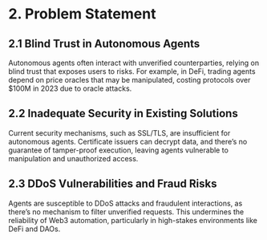 # 2. Problem Statement

## 2.1 Blind Trust in Autonomous Agents
Autonomous agents often interact with unverified counterparties, relying on blind trust that exposes users to risks. For example, in DeFi, trading agents depend on price oracles that may be manipulated, costing protocols over $100M in 2023 due to oracle attacks.

## 2.2 Inadequate Security in Existing Solutions
Current security mechanisms, such as SSL/TLS, are insufficient for autonomous agents. Certificate issuers can decrypt data, and there’s no guarantee of tamper-proof execution, leaving agents vulnerable to manipulation and unauthorized access.

## 2.3 DDoS Vulnerabilities and Fraud Risks
Agents are susceptible to DDoS attacks and fraudulent interactions, as there’s no mechanism to filter unverified requests. This undermines the reliability of Web3 automation, particularly in high-stakes environments like DeFi and DAOs.

